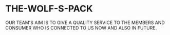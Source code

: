 # THE-WOLF-S-PACK
OUR TEAM'S AIM IS TO GIVE A QUALITY SERVICE TO THE MEMBERS AND CONSUMER WHO IS CONNECTED TO US NOW AND ALSO IN FUTURE.
